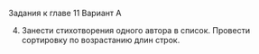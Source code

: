Задания к главе 11
Вариант A

4. Занести стихотворения одного автора в список. Провести сортировку по
   возрастанию длин строк.
